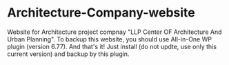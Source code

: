 # Architecture-Company-website
Website for Architecture project compnay "LLP Center OF Architecture And Urban Planning".
To backup this website, you should use All-in-One WP plugin (version 6.77).
And that's it! Just install (do not updte, use only this current version) and backup by this plugin.

